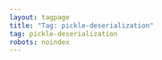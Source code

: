 ```yaml
---
layout: tagpage
title: "Tag: pickle-deserialization"
tag: pickle-deserialization
robots: noindex
---
```

